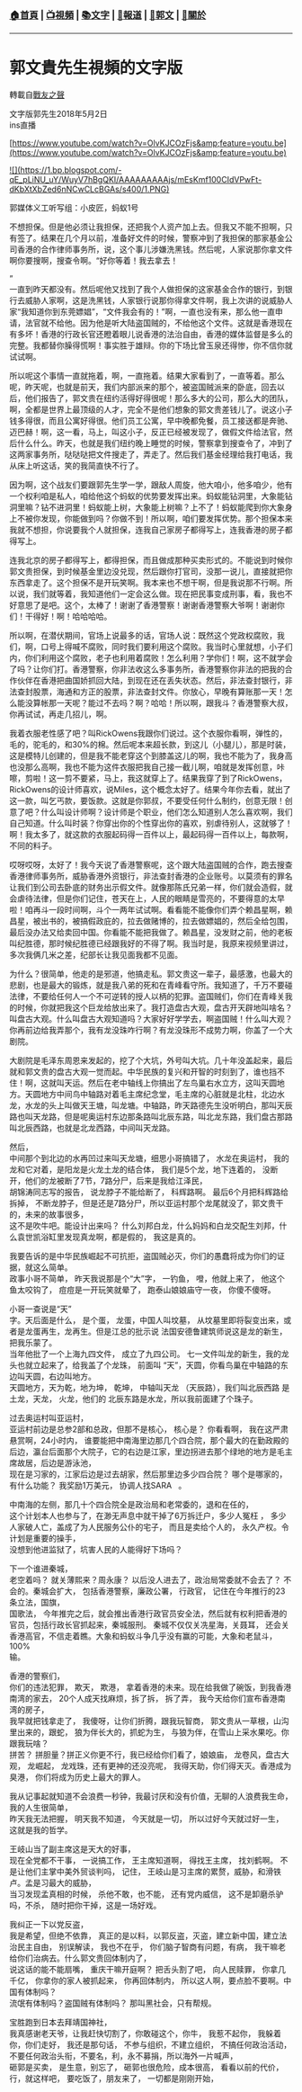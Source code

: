 ###  [:house:首頁](https://github.com/ourhimalayas/home) | [:tv:視頻](https://github.com/ourhimalayas/videos) | [:books:文字](https://github.com/ourhimalayas/txt) | [:newspaper:報道](https://github.com/ourhimalayas/news) | [:eagle:郭文](https://github.com/ourhimalayas/guomedia) | [:pray:關於](https://github.com/ourhimalayas/home/tree/master/about)
---
# 郭文貴先生視頻的文字版
轉載自[戰友之聲](http://littleantvoice.blogspot.com)

文字版郭先生2018年5月2日<br>ins直播


[https://www.youtube.com/watch?v=OlvKJCOzFjs&amp;feature=youtu.be](https://www.youtube.com/watch?v=OlvKJCOzFjs&amp;feature=youtu.be)



[!\[\](https://1.bp.blogspot.com/-qE_pLiNU_uY/WuyV7hBgQKI/AAAAAAAAAjs/mEsKmf100CIdVPwFt-dKbXtXbZed6nNCwCLcBGAs/s400/1.PNG)](https://1.bp.blogspot.com/-qE_pLiNU_uY/WuyV7hBgQKI/AAAAAAAAAjs/mEsKmf100CIdVPwFt-dKbXtXbZed6nNCwCLcBGAs/s1600/1.PNG)







郭媒体义工听写组：小皮匠，蚂蚁1号





不想担保。但是他必须让我担保，还把我个人资产加上去。但我又不能不担啊，只有签了。结果在几个月以前，准备好文件的时候，警察冲到了我担保的那家基金公司香港的合作律师事务所，说，这个事儿涉嫌洗黑钱。然后呢，人家说那你拿文件啊你要搜啊，搜查令啊。“好你等着！我去拿去！




”<br>一直到昨天都没有。然后呢他又找到了我个人做担保的这家基金合作的银行，到银行去威胁人家啊，这是洗黑钱，人家银行说那你得拿文件啊，我上次讲的说威胁人家“我知道你到东莞嫖娼”，“文件我会有的！”啊，一直也没有来，那么他一直申请，法官就不给他。因为他是听大陆盗国贼的，不给他这个文件。这就是香港现在有多坏！香港的行政长官还瞪着眼儿说香港的法治自由，香港的媒体监督是多么的完整。我都替你臊得慌啊！事实胜于雄辩。你的下场比曾玉泉还得惨，你不信你就试试啊。





所以呢这个事情一直就拖着，啊，一直拖着。结果大家看到了，一直等着。那么呢，昨天呢，也就是前天，我们内部派来的那个，被盗国贼派来的卧底，回去以后，他们报告了，郭文贵在纽约活得好得很呢！那么多大的公司，那么大的团队，啊，全都是世界上最顶级的人才，完全不是他们想象的郭文贵差钱儿了。说这小子钱多得很，而且公寓好得很。他们员工公寓，早中晚都免餐，员工接送都是奔驰、迈巴赫！啊，这一看，马上，叫这小子，反正已经被发现了，做假文件给法官，然后什么什么。昨天，也就是我们纽约晚上睡觉的时候，警察拿到搜查令了，冲到了这两家事务所，哒哒哒把文件搜走了，弄走了。然后我们基金经理给我打电话，我从床上听这话，笑的我简直快不行了。



因为啊，这个战友们要跟郭先生学一学，跟敌人周旋，他大咱小，他多咱少，他有一个权利咱是私人，咱给他这个蚂蚁的优势要发挥出来。蚂蚁能钻洞里，大象能钻洞里嘛？钻不进洞里！蚂蚁能上树，大象能上树嘛？上不了！蚂蚁能爬到你大象身上不被你发现，你能做到吗？你做不到！所以啊，咱们要发挥优势。那个担保本来我就不想担，你说要我个人就担保，连我自己家房子都得写上，连我香港的房子都得写上。



连我北京的房子都得写上，都得担保，而且做成那种买卖形式的。不能说到时候你郭文贵担保，到时候基金里边没兑现，然后跟你打官司，没那一说儿，直接就把你东西拿走了。这个担保不是开玩笑啊。我本来也不想干啊，但是我说那不行啊。所以说，我们就等着，我知道他们一定会这么做。现在把民事变成刑事，看，我也不好意思了是吧。这个，太棒了！谢谢了香港警察！谢谢香港警察大爷啊！谢谢你们！干得好！啊！哈哈哈哈。




所以啊，在潜伏期间，官场上说最多的话，官场人说：既然这个党政权腐败，我们，啊，口号上得喊不腐败，同时我们要利用这个腐败。我当时心里就想，小子们内，你们利用这个腐败，老子也利用着腐败！怎么利用？学你们！啊，这不就学会了吗？让你们打。香港警察，你非法收这么多事务所，香港警察你非法的把我的合作伙伴在香港把曲国娇抓回大陆，到现在还在丢失状态。然后，非法查封银行，非法查封股票，海通和方正的股票，非法查封文件。你放心，早晚有算账那一天！怎么能没算帐那一天呢？能过不去吗？啊？哈哈！所以啊，跟我斗？香港警察大叔，你再试试，再走几招儿，啊。





我着衣服老性感了吧？叫RickOwens我跟你们说过。这个衣服你看啊，弹性的，毛的，驼毛的，和30%的棉。然后呢本来超长款，到这儿（小腿儿），那是时装，这是模特儿创建的，但是我不能老穿这个到膝盖这儿的啊，我也不能为了，我身高也没那么高啊，我也不能为这件衣服把我自己接一截儿啊，咱就是发挥创意，咔嚓，剪啦！这一剪不要紧，马上，我这就穿上了。结果我穿了到了RickOwens，RickOwens的设计师喜欢，说Miles，这个概念太好了。结果今年你去看，就出了这一款，叫乞丐款，要饭款。这就是你郭叔，不要受任何什么制约，创意无限！创意了吧？什么叫设计师啊？设计师是个职业，他们怎么知道别人怎么喜欢啊，我们自己知道。什么叫时装？你穿出你的个性穿出你的喜欢，别虐待别人，这就够了！啊！我太多了，就这款的衣服起码得一百件以上，最起码得一百件以上，每款啊，不同的料子。





哎呀哎呀，太好了！我今天说了香港警察呢，这个跟大陆盗国贼的合作，跑去搜查香港律师事务所，威胁香港外资银行，非法查封香港的企业账号。以莫须有的罪名让我们到公司去卧底的财务出示假文件。就像那陈氏兄弟一样，你们就会造假，就会虐待法律，但是你们记住，苍天在上，人民的眼睛是雪亮的，不要得意的太早啦！咱再斗一段时间啊，斗个一两年试试啊。看看能不能像你们弄个赖昌星啊，赖昌星，被出书的，被搞假政庇的，拉去做赌博的，拉去做嫖娼的，然后全给包围，最后没办法又给卖回中国。你看能不能把我做了。赖昌星，没发财之前，他的老板叫纪胜德，那时候纪胜德已经跟我好的不得了啊。我当时是，我原来视频里讲过，多次我俩几米之差，纪部长让我见面我都不见面。



为什么？很简单，他走的是邪道，他搞走私。郭文贵这一辈子，最感激，也最大的悲剧，也是最大的锻炼，就是我八弟的死和在青峰看守所。我知道了，千万不要碰法律，不要给任何人一个不可逆转的授人以柄的犯罪。盗国贼们，你们在青峰关我的时候，你就把我这个巨龙给放出来了。我打造盘古大观，盘古开天辟地叫啥名？叫盘古大观。什么叫盘古大观知道吗？大家好好学学去，啊盗国贼！什么叫大观？你再前边给我弄那个，我有龙没珠咋行啊？有龙没珠形不成势力啊，你盖了一个大剧院。



大剧院是毛泽东周恩来发起的，挖了个大坑，外号叫大坑。几十年没盖起来，最后就和郭文贵的盘古大观一觉而起。中华民族的复兴和开智的时刻到了，谁也挡不住！啊，这就叫天运。然后在老中轴线上你搞出了左鸟巢右水立方，这叫天圆地方。天圆地方中间鸟中轴路对着毛主席纪念堂，毛主席的心脏就是北柱，北边水龙，水龙的头上叫做天王塘，叫龙塘。中轴路，昨天路德先生没听明白，那叫天辰路也叫天龙路，但是呢奥运村东边那条路叫北辰东路，叫北龙东路，我们盘古那路叫北辰西路，也就是北龙西路，中间叫天龙路。











然后，<br>中间那个到北边的水再凹过来叫天龙塘，细思小哥搞错了， 水龙在奥运村， 我的龙和它对着，是阳龙是火龙土龙的结合体， 我们是5个龙，地下连着的， 没断开，他们的龙被断了7节，7路分尸，后来是我给江泽民，<br>胡锦涛同志写的报告， 说龙脖子不能给断了， 科辉路啊。 最后6个月把科辉路给拆掉， 不断龙脖子，但是还是7路分尸，所以亚运村那个龙尾就没了，郭文贵干的，未来的故事很多，<br>这不是吹牛吧。能设计出来吗？ 什么刘邦白龙，什么妈妈和白龙交配生刘邦，什么袁世凯浴缸里发现真龙啊，都是假的， 我这是真的。




我要告诉的是中华民族崛起不可抗拒，盗国贼必灭，你们的愚蠢将成为你们的证据，就这么简单。<br>政事小哥不简单， 昨天我说那是个“大”字， 一钓鱼， 噔，他就上来了， 他这个鱼太咬钩了， 痘痘是一开玩笑就晕了， 跑泰山娘娘庙守一夜， 你傻不傻呀。




小哥一查说是“天”<br>字。天后面是什么， 是个蛋， 龙蛋，中国人叫坟墓， 从坟墓里即将裂变出来，或者是龙蛋再生，龙再生。但是江总的批示说 法国安德鲁建筑师说这是龙的新生，把我乐蒙了。<br>当年他批了一个上海九四文件， 成立了九四公司。 七一文件叫龙的新生，我的龙头也就立起来了，给我盖了个龙珠， 前面叫 “天”，天圆，你看鸟巢在中轴路的东边叫天圆，右边叫地方。<br>天圆地方，天为乾，地为坤， 乾坤， 中轴叫天龙 （天辰路），我们叫北辰西路 是土龙，天龙， 火龙，他们的 北辰东路是水龙，所以我前面建了个珠子。




过去奥运村叫亚运村，<br>亚运村前边是总参2部和总政，但那不是核心， 核心是？ 你看看啊， 我在这严肃悬赏啊，24小时内， 谁要能把中南海里边那几个四合院，那个最大的在勤政殿的后边，瀛台后面那个大院子，它的右边是江家，里边拐进去那个绿地的地方是毛主席故居，后边是游泳池，<br>现在是习家的，江家后边是过去胡家，然后那里边多少四合院？ 哪个是哪家的， 有什么功能？ 我奖励1万美元， 协调人找SARA&nbsp;&nbsp; 。




中南海的左侧，那几十个四合院全是政治局和老常委的，退和在任的，<br>这个计划本人也参与了，在渺无声息中就干掉了6万拆迁户，多少人冤枉 ， 多少人家破人亡，盖成了为人民服务公仆的宅子， 而且是卖给个人的， 永久产权。令计划是重要的操手，<br>没想到他进监狱了，坑害人民的人能得好下场吗？




下一个谁进秦城，<br>老空着吗？ 就关薄熙来？周永康？ 以后没人进去了，政治局常委就不会去了？ 不会的。秦城会扩大， 包括香港警察，廉政公署， 行政官， 记住在今年推行的23条立法，国旗，<br>国歌法， 今年推完之后，就会推出香港行政官员安全法，然后就有权利把香港的官员，包括行政长官抓起来，秦城服刑。 秦城不仅仅关冼星海，关聂耳， 还会关香港高官，不信走着瞧。大象和蚂蚁斗争几乎没有赢的可能，大象和老鼠斗，100%<br>输。




香港的警察们，<br>你们的违法犯罪， 欺天， 欺港， 拿着香港的未来。现在给我做了碗饭，到我香港南湾的家去， 20个人成天找麻烦，拆了拆， 拆了弄， 我今天给你们宣布香港南湾的房子，<br>我早就把钱拿走了， 我傻呀，让你们折腾，跟我玩智商， 郭文贵从一草根，山沟里出来的，跟蛇， 狼为伴长大的，抓蛇为生， 与狼为伴，在雪山上采水果吃。你跟我玩啥？<br>拼苦？ 拼胆量？拼正义你更不行，我已经给你们看了，娘娘庙， 龙卷风，盘古大观， 龙崛起， 龙戏珠，还有更神的还没亮呢， 我得天助，你们得天灭。香港成为臭港， 你们将成为历史上最大的罪人。




我从记事起就知道不会浪费一秒钟，我最讨厌和没有价值，无聊的人浪费我生命，我的人生很简单，<br>昨天我无法把握， 明天我不知道， 今天就是一切， 所以过好今天就过好一生， 这就是我的哲学。




王岐山当了副主席这是天大的好事，<br>现在全党都不干事， 一说搞工作， 王主席知道啊， 得找王主席， 找刘鹤啊。 不是让他们主掌中美外贸谈判吗， 记住， 王岐山是习主席的累赘，威胁，和滑铁卢。孟是习最大的威胁，<br>当习发现孟真相的时候， 杀他不敢，也不能， 还有党内威信， 这不是卸磨杀驴吗，不杀， 随时把你干掉，这是一场好戏。




我纠正一下以党反盗，<br>我是希望，但绝不依靠， 真正的是以料，以郭反盗，灭盗，建立新中国，建立法治民主自由， 别误解读， 我也不在乎， 你们脑子智商有问题，有病， 我干嘛老给你们治病去。什么郭文贵回体制内了，<br>说这话的能不能扇嘴， 重庆干嘛开庭啊？ 把舌头割了吧， 向人民赎罪， 你拿几千亿， 你拿你的家人被抓起来， 你再回体制内， 所以这人啊，要点脸不要啊。中国有体制吗？<br>流氓有体制吗？盗国贼有体制吗？ 那叫黑社会，只有帮规。


宝胜跑到日本去拜靖国神社，<br>我真感谢老天爷，让我赶快切割了，你敢碰这个，你牛， 我惹不起你， 我躲着你，你们走好， 我还是那句话， 不参与组织，不建立组织， 不搞任何政治活动， 不要任何政治头衔，不要名，利，永不募捐，所以海外一片喊声，<br>砸郭是买卖， 是生意，别忘了， 砸郭也很危险，成本很高， 看看以前的代价，行，就这样吧， 要吃饭了，朋友来了， 一切都是刚刚开始，
